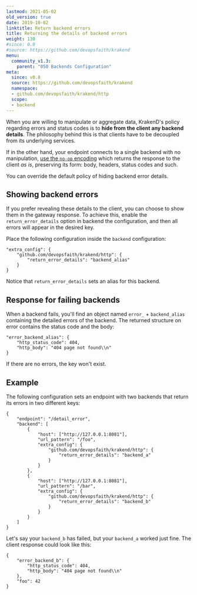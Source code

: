 ```yaml
---
lastmod: 2021-05-02
old_version: true
date: 2019-10-02
linktitle: Return backend errors
title: Returning the details of backend errors
weight: 130
#since: 0.9
#source: https://github.com/devopsfaith/krakend
menu:
  community_v1.3:
    parent: "050 Backends Configuration"
meta:
  since: v0.8
  source: https://github.com/devopsfaith/krakend
  namespace:
  - github.com/devopsfaith/krakend/http
  scope:
  - backend
---
```


When you are willing to manipulate or aggregate data, KrakenD's policy regarding errors and status codes is to **hide from the client any backend details**. The philosophy behind this is that clients have to be decoupled from its underlying services.

If in the other hand, your endpoint connects to a single backend with no manipulation, [use the `no-op` encoding](/docs/v1.3/endpoints/no-op/) which returns the response to the client *as is*, preserving its form: body, headers, status codes and such.

You can override the default policy of hiding backend error details.

## Showing backend errors
If you prefer revealing these details to the client, you can choose to show them in the gateway response. To achieve this, enable the `return_error_details` option in backend the configuration, and then all errors will appear in the desired key.

Place the following configuration inside the `backend` configuration:

    "extra_config": {
        "github.com/devopsfaith/krakend/http": {
            "return_error_details": "backend_alias"
        }
    }

Notice that `return_error_details` sets an alias for this backend.

## Response for failing backends
When a backend fails, you'll find an object named `error_` + `backend_alias` containing the detailed errors of the backend. The returned structure on error contains the status code and the body:


	"error_backend_alias": {
		"http_status_code": 404,
		"http_body": "404 page not found\\n"
	}


If there are no errors, the key won't exist.

## Example
The following configuration sets an endpoint with two backends that return its errors in two different keys:

 	{
		"endpoint": "/detail_error",
		"backend": [
			{
				"host": ["http://127.0.0.1:8081"],
				"url_pattern": "/foo",
				"extra_config": {
					"github.com/devopsfaith/krakend/http": {
						"return_error_details": "backend_a"
					}
				}
			},
			{
				"host": ["http://127.0.0.1:8081"],
				"url_pattern": "/bar",
				"extra_config": {
					"github.com/devopsfaith/krakend/http": {
						"return_error_details": "backend_b"
					}
				}
			}
		]
    }

Let's say your `backend_b` has failed, but your `backend_a` worked just fine. The client response could look like this:

	{
		"error_backend_b": {
			"http_status_code": 404,
			"http_body": "404 page not found\\n"
		},
		"foo": 42
	}
